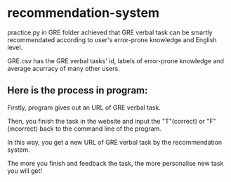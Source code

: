 # recommendation-system

practice.py in GRE folder achieved that GRE verbal task can be smartly recommendated according to user's error-prone knowledge and English level.

GRE.csv has the GRE verbal tasks' id, labels of error-prone knowledge and average acurracy of many other users.

Here is the process in program:
-----------------------------------

Firstly, program gives out an URL of GRE verbal task. 

Then, you finish the task in the website and input the "T"(correct) or "F"(incorrect) back to the command line of the program.

In this way, you get a new URL of GRE verbal task by the recommendation system.

The more you finish and feedback the task, the more personalise new task you will get!
